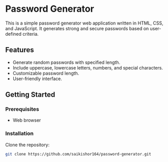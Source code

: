 # Password Generator

This is a simple password generator web application written in HTML, CSS, and JavaScript. It generates strong and secure passwords based on user-defined criteria.

## Features

- Generate random passwords with specified length.
- Include uppercase, lowercase letters, numbers, and special characters.
- Customizable password length.
- User-friendly interface.



## Getting Started

### Prerequisites

- Web browser

### Installation

 Clone the repository:
   ```sh
   git clone https://github.com/saikishor164/password-generator.git

